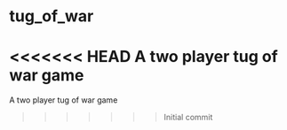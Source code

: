 # tug_of_war
<<<<<<< HEAD
A two player tug of war game
=======
 A two player tug of war game
>>>>>>> Initial commit
